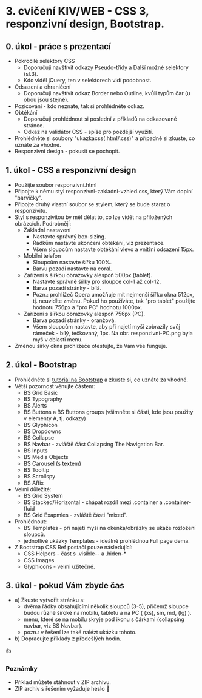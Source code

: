 # 3. cvičení KIV/WEB - CSS 3, responzivní design, Bootstrap.


## 0. úkol - práce s prezentací

* Pokročilé selektory CSS
  * Doporučuji navštívit odkazy Pseudo-třídy a Další možné selektory (sl.3).
  * Kdo viděl jQuery, ten v selektorech vidí podobnost.
* Odsazení a ohraničení
  * Doporučuji navštívit odkaz Border nebo Outline, kvůli typům čar (u obou jsou stejné).
* Pozicování -  kdo neznáte, tak si prohlédněte odkaz.
* Obtékání
  * Doporučuji prohlédnout si poslední z příkladů na odkazované stránce.
  * Odkaz na validátor CSS - spíše pro pozdější využití.
* Prohlédněte si soubory "ukazkacss(.html/.css)" a případně si zkuste, co uznáte za vhodné.
* Responzivní design - pokusit se pochopit.
  

## 1. úkol - CSS a responzivní design

* Použijte soubor responzivni.html
* Připojte k němu styl responzivni-zakladni-vzhled.css, který Vám doplní "barvičky".
* Připojte druhý vlastní soubor se stylem, který se bude starat o responzivitu.
* Styl s responzivitou by měl dělat to, co lze vidět na přiložených obrázcích. Podrobněji:
  * Základní nastavení
    * Nastavte správný box-sizing.
    * Řádkům nastavte ukončení obtékání, viz prezentace.
    * Všem sloupcům nastavte obtékání vlevo a vnitřní odsazení 15px.
  * Mobilní telefon
    * Sloupcům nastavte šířku 100%.
    * Barvu pozadí nastavte na coral.
  * Zařízení s šířkou obrazovky alespoň 500px (tablet).
    * Nastavte správně šířky pro sloupce col-1 až col-12.
    * Barva pozadí stránky - bílá.
    * Pozn.: prohlížeč Opera umožňuje mít nejmenší šířku okna 512px, tj. neuvidíte změnu. Pokud ho používáte, tak "pro tablet" použijte hodnotu 756px a "pro PC" hodnotu 1000px.
  * Zařízení s šířkou obrazovky alespoň 756px (PC).
    * Barva pozadí stránky - oranžová.
    * Všem sloupcům nastavte, aby při najetí myši zobrazily svůj rámeček - bílý, tečkovaný, 1px. Na obr. responzivni-PC.png byla myš v oblasti menu.
* Změnou šířky okna prohlížeče otestujte, že Vám vše funguje.
    

## 2. úkol - Bootstrap

* Prohlédněte si [tutoriál na Bootstrap](http://www.w3schools.com/bootstrap/) a zkuste si, co uznáte za vhodné.
* Větší pozornost věnujte částem:
  * BS Grid Basic
  * BS Typography
  * BS Alerts
  * BS Buttons a BS Buttons groups (všimněte si části, kde jsou použity v elementy A, tj. odkazy)
  * BS Glyphicon
  * BS Dropdowns
  * BS Collapse
  * BS Navbar - zvláště část Collapsing The Navigation Bar.
  * BS Inputs
  * BS Media Objects
  * BS Carousel (s textem)
  * BS Tooltip
  * BS Scrollspy
  * BS Affix
* Velmi důležité:
  * BS Grid System
  * BS Stacked/Horizontal - chápat rozdíl mezi .container a .container-fluid
  * BS Grid Exapmles - zvláště části "mixed".
* Prohlédnout:
  * BS Templates - při najetí myši na okénka/obrázky se ukáže rozložení sloupců.
  * jednotlivé ukázky Templates - ideálně prohlédnou Full page dema.
* Z Bootstrap CSS Ref postačí pouze následující:
  * CSS Helpers - část s .visible-*-* a .hiden-*
  * CSS Images
  * Glyphicons - velmi užitečné.


## 3. úkol - pokud Vám zbyde čas
* a) Zkuste vytvořit stránku s:
  * dvěma řádky obsahujícími několik sloupců (3-5), přičemž sloupce budou různě široké na mobilu, tabletu a na PC ( (xs), sm, md, (lg) ).
  * menu, které se na mobilu skryje pod ikonu s čárkami (collapsing navbar, viz BS Navbar).
  * pozn.: v řešení lze také nalézt ukázku tohoto.
* b) Dopracujte příklady z předešlých hodin.


:+1:


### Poznámky

* Příklad můžete stáhnout v ZIP archivu.
* ZIP archiv s řešením vyžaduje heslo :horse:
